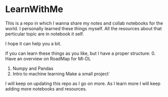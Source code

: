 # LearnWithMe 
This is a repo in which I wanna share my notes and collab notebooks for the world. I personally learned these things myself.
All the resources about that perticular topic are in notebook it self. 

I hope it can help you a bit.

If you can learn these things as you like, but I have a proper structure:
0. Have an overview on RoadMap for Ml-DL
1. Numpy and Pandas
2. Intro to machine learning   Make a small project`

I will keep on updating this repo as I go on more. As I learn more I will keep adding more notebooks and resources. 
